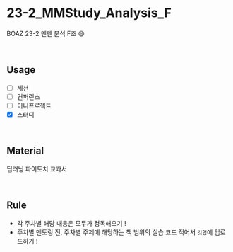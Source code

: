# 23-2_MMStudy_Analysis_F

BOAZ 23-2 멘멘 분석 F조 😄

</br>

## Usage
- [ ] 세션
- [ ] 컨퍼런스
- [ ] 미니프로젝트
- [X] 스터디

<br/>

## Material
딥러닝 파이토치 교과서

<br/>

## Rule
* 각 주차별 해당 내용은 모두가 정독해오기 !
* 주차별 멘토링 전, 주차별 주제에 해당하는 책 범위의 실습 코드 적어서 `깃헙`에 업로드하기 !

<br/>
